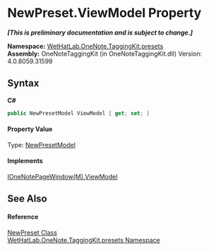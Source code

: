 # NewPreset.ViewModel Property 
 _**\[This is preliminary documentation and is subject to change.\]**_

**Namespace:**&nbsp;<a href="ea4587cb-d2a8-edd6-403b-ce9e36b93c30">WetHatLab.OneNote.TaggingKit.presets</a><br />**Assembly:**&nbsp;OneNoteTaggingKit (in OneNoteTaggingKit.dll) Version: 4.0.8059.31599

## Syntax

**C#**<br />
``` C#
public NewPresetModel ViewModel { get; set; }
```


#### Property Value
Type: <a href="6001b11b-594d-33da-5696-d6be20abe2cb">NewPresetModel</a>

#### Implements
<a href="7e5fa690-dbb9-888d-3da4-5b79a9722831">IOneNotePageWindow(M).ViewModel</a><br />

## See Also


#### Reference
<a href="6c1571f7-916b-61a7-5519-e35665079157">NewPreset Class</a><br /><a href="ea4587cb-d2a8-edd6-403b-ce9e36b93c30">WetHatLab.OneNote.TaggingKit.presets Namespace</a><br />
